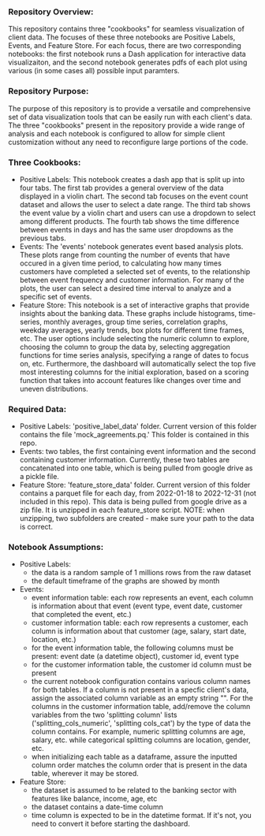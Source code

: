 ### Repository Overview:
This repository contains three "cookbooks" for seamless visualization of client data. The focuses of these three notebooks are Positive Labels, Events, and Feature Store. For each focus, there are two corresponding notebooks: the first notebook runs a Dash application for interactive data visualizaiton, and the second notebook generates pdfs of each plot using various (in some cases all) possible input paramters. 

### Repository Purpose:
The purpose of this repository is to provide a versatile and comprehensive set of data visualization tools that can be easily run with each client's data. The three "cookbooks" present in the repository provide a wide range of analysis and each notebook is configured to allow for simple client customization without any need to reconfigure large portions of the code.

### Three Cookbooks: 
- Positive Labels: This notebook creates a dash app that is split up into four tabs. The first tab provides a general overview of the data displayed in a violin chart. The second tab focuses on the event count dataset and allows the user to select a date range. The third tab shows the event value by a violin chart and users can use a dropdown to select among different products. The fourth tab shows the time difference between events in days and has the same user dropdowns as the previous tabs. 
- Events: The 'events' notebook generates event based analysis plots. These plots range from counting the number of events that have occured in a given time period, to calculating how many times customers have completed a selected set of events, to the relationship between event frequency and customer information. For many of the plots, the user can select a desired time interval to analyze and a specific set of events.
- Feature Store: This notebook is a set of interactive graphs that provide insights about the banking data. These graphs include histograms, time-series, monthly averages, group time series, correlation graphs, weekday averages, yearly trends, box plots for different time frames, etc. The user options include selecting the numeric column to explore, choosing the column to group the data by, selecting aggregation functions for time series analysis, specifying a range of dates to focus on, etc. Furthermore, the dashboard will automatically select the top five most interesting columns for the initial exploration, based on a scoring function that takes into account features like changes over time and uneven distributions.

### Required Data:
- Positive Labels: 'positive_label_data' folder. Current version of this folder contains the file 'mock_agreements.pq.' This folder is contained in this repo.
- Events: two tables, the first containing event information and the second containing customer information. Currently, these two tables are concatenated into one table, which is being pulled from google drive as a pickle file.
- Feature Store: 'feature_store_data' folder. Current version of this folder contains a parquet file for each day, from 2022-01-18 to 2022-12-31 (not included in this repo). This data is being pulled from google drive as a zip file. It is unzipped in each feature_store script. NOTE: when unzipping, two subfolders are created - make sure your path to the data is correct.

### Notebook Assumptions:
- Positive Labels: 
    - the data is a random sample of 1 millions rows from the raw dataset
    - the default timeframe of the graphs are showed by month
- Events: 
    - event information table: each row represents an event, each column is information about that event (event type, event date, customer that completed the event, etc.)
    - customer information table: each row represents a customer, each column is information about that customer (age, salary, start date, location, etc.)
    - for the event information table, the following columns must be present: event date (a datetime object), customer id, event type
    - for the customer information table, the customer id column must be present
    - the current notebook configuration contains various column names for both tables. If a column is not present in a specfic client's data, assign the associated column variable as an empty string "". For the columns in the customer information table, add/remove the column variables from the two 'splitting column' lists ('splitting_cols_numeric', 'splitting cols_cat') by the type of data the column contains. For example, numeric splitting columns are age, salary, etc. while categorical splitting columns are location, gender, etc. 
    - when initializing each table as a dataframe, assure the inputted column order matches the column order that is present in the data table, wherever it may be stored. 
- Feature Store:
    - the dataset is assumed to be related to the banking sector with features like balance, income, age, etc
    - the dataset contains a date-time column
    - time column is expected to be in the datetime format. If it's not, you need to convert it before starting the dashboard.
